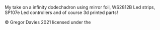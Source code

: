 My take on a infinity dodechadron using mirror foil, WS2812B Led strips, SP107e Led controllers and of course 3d printed parts!


© Gregor Davies 2021 licensed under the 
